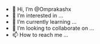 - 👋 Hi, I’m @Omprakashx
- 👀 I’m interested in ...
- 🌱 I’m currently learning ...
- 💞️ I’m looking to collaborate on ...
- 📫 How to reach me ...

<!---
Omprakashx/Omprakashx is a ✨ special ✨ repository because its `README.md` (this file) appears on your GitHub profile.
You can click the Preview link to take a look at your changes.
--->
